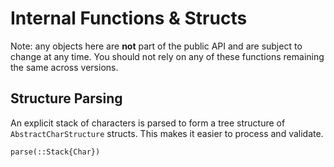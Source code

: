 # Internal Functions & Structs
Note: any objects here are **not** part of the public API and are subject to change at any time. You should not rely on any of these functions remaining the same across versions.

## Structure Parsing
An explicit stack of characters is parsed to form a tree structure of `AbstractCharStructure` structs. This makes it easier to process and validate.

```@docs 
parse(::Stack{Char})
```
